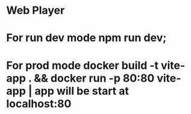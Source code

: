 # Web Player

# For run dev mode npm run dev;


# For prod mode docker build -t vite-app . && docker run -p 80:80 vite-app | app will be start at localhost:80